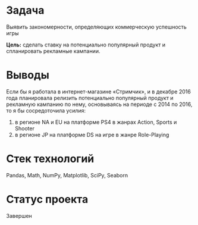 # Задача
Выявить закономерности, определяющих коммерческую  успешность игры 

**Цель:** сделать ставку на потенциально популярный продукт и спланировать рекламные кампании.

# Выводы
Если бы я работала в интернет-магазине «Стримчик», и в декабре 2016 года планировала релизить потенциально популярный продукт и рекламную кампанию по нему, основываясь на периоде с 2014 по 2016,  то я бы сосредоточила усилия:
1. в регионе NA и EU на платформе PS4 в жанрах Action, Sports и Shooter
2. в регионе JP на платформе DS на игре в жанре Role-Playing

# Стек технологий
Pandas, Math, NumPy, Matplotlib, SciPy, Seaborn

# Статус проекта
Завершен
